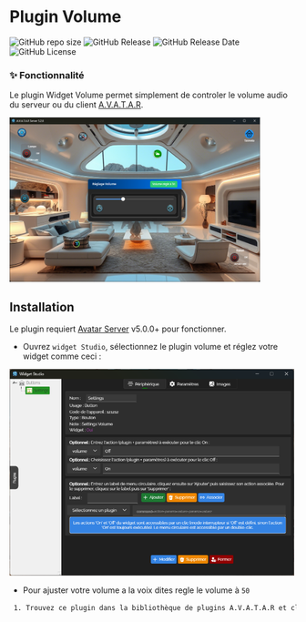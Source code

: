 # Plugin Volume
![GitHub repo size](https://img.shields.io/github/repo-size/Domodom30/A.V.A.T.A.R-plugin-volume)
![GitHub Release](https://img.shields.io/badge/version-1.0.0-green)
![GitHub Release Date](https://img.shields.io/badge/Release_Date-16_mars_2025-yellow)
![GitHub License](https://img.shields.io/github/license/Domodom30/A.V.A.T.A.R-plugin-volume)

### ✨ Fonctionnalité
Le plugin Widget Volume permet simplement de controler le volume audio du serveur ou du client [A.V.A.T.A.R](https://github.com/Avatar-Home-Automation).

<div align-text:"center">
<img src="./volume/assets/images/github/volume.png" width="440"/></div>

## Installation

Le plugin requiert [Avatar Server](https://github.com/Avatar-Home-Automation) v5.0.0+ pour fonctionner.

- Ouvrez `widget Studio`, sélectionnez le plugin volume et réglez votre widget comme ceci :

<div align-text:"center">
<img src="./volume/assets/images/github/settings.png" width="500"/></div>

- Pour ajuster votre volume a la voix dites regle le volume à `50`

```sh
 1. Trouvez ce plugin dans la bibliothèque de plugins A.V.A.T.A.R et cliquez sur `installer`.
```
